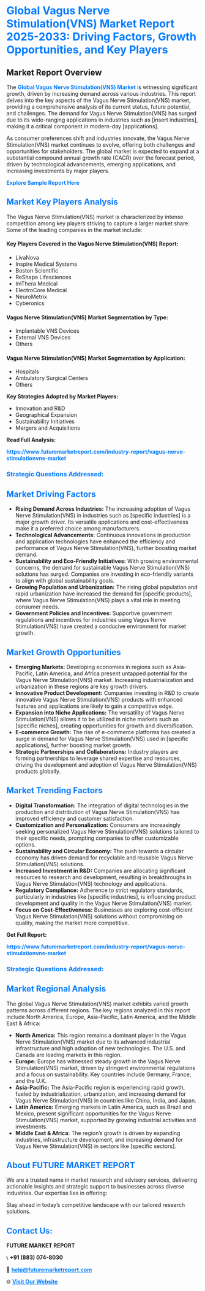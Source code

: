 <h1 style="color: #007BFF;">Global Vagus Nerve Stimulation(VNS) Market Report 2025-2033: Driving Factors, Growth Opportunities, and Key Players</h1>

<section id="overview">
<h2>Market Report Overview</h2>
<p>The <a href="https://www.futuremarketreport.com/industry-report/vagus-nerve-stimulationvns-market" style="color: #007BFF; text-decoration: none;"><strong>Global Vagus Nerve Stimulation(VNS) Market</strong></a> is witnessing significant growth, driven by increasing demand across various industries. This report delves into the key aspects of the Vagus Nerve Stimulation(VNS) market, providing a comprehensive analysis of its current status, future potential, and challenges. The demand for Vagus Nerve Stimulation(VNS) has surged due to its wide-ranging applications in industries such as [insert industries], making it a critical component in modern-day [applications].</p>
<p>As consumer preferences shift and industries innovate, the Vagus Nerve Stimulation(VNS) market continues to evolve, offering both challenges and opportunities for stakeholders. The global market is expected to expand at a substantial compound annual growth rate (CAGR) over the forecast period, driven by technological advancements, emerging applications, and increasing investments by major players.</p>
</section>

<section id="overview">
<p><a href="https://www.futuremarketreport.com/request-sample/reportId=82764" style="color: #007BFF; text-decoration: none;"><strong>Explore Sample Report Here</strong></a></p>
</section>

<section id="key-players">
<h2 style="color: #007BFF;">Market Key Players Analysis</h2>
<p>The Vagus Nerve Stimulation(VNS) market is characterized by intense competition among key players striving to capture a larger market share. Some of the leading companies in the market include:</p>
<h4>Key Players Covered in the Vagus Nerve Stimulation(VNS) Report:</h4>
<ul><li>LivaNova</li><li>Inspire Medical Systems</li><li>Boston Scientific</li><li>ReShape Lifesciences</li><li>ImThera Medical</li><li>ElectroCore Medical</li><li>NeuroMetrix</li><li>Cyberonics</li></ul>
<h4>Vagus Nerve Stimulation(VNS) Market Segmentation by Type:</h4>
<ul><li>Implantable VNS Devices</li><li>External VNS Devices</li><li>Others</li></ul>

<h4>Vagus Nerve Stimulation(VNS) Market Segmentation by Application:</h4>
<ul><li>Hospitals</li><li>Ambulatory Surgical Centers</li><li>Others</li></ul>
<p><strong>Key Strategies Adopted by Market Players:</strong></p>
<ul>
<li>Innovation and R&D</li>
<li>Geographical Expansion</li>
<li>Sustainability Initiatives</li>
<li>Mergers and Acquisitions</li>
</ul>
</section>

<section>
<p><strong>Read Full Analysis: </strong></p><a href="https://www.futuremarketreport.com/industry-report/vagus-nerve-stimulationvns-market" style="color: #007BFF; text-decoration: none;"><strong>https://www.futuremarketreport.com/industry-report/vagus-nerve-stimulationvns-market</strong></a>
<h3 style="color: #007BFF;">Strategic Questions Addressed:</h3>
</section>

<section id="driving-factors">
<h2 style="color: #007BFF;">Market Driving Factors</h2>
<ul>
<li><strong>Rising Demand Across Industries:</strong> The increasing adoption of Vagus Nerve Stimulation(VNS) in industries such as [specific industries] is a major growth driver. Its versatile applications and cost-effectiveness make it a preferred choice among manufacturers.</li>
<li><strong>Technological Advancements:</strong> Continuous innovations in production and application technologies have enhanced the efficiency and performance of Vagus Nerve Stimulation(VNS), further boosting market demand.</li>
<li><strong>Sustainability and Eco-Friendly Initiatives:</strong> With growing environmental concerns, the demand for sustainable Vagus Nerve Stimulation(VNS) solutions has surged. Companies are investing in eco-friendly variants to align with global sustainability goals.</li>
<li><strong>Growing Population and Urbanization:</strong> The rising global population and rapid urbanization have increased the demand for [specific products], where Vagus Nerve Stimulation(VNS) plays a vital role in meeting consumer needs.</li>
<li><strong>Government Policies and Incentives:</strong> Supportive government regulations and incentives for industries using Vagus Nerve Stimulation(VNS) have created a conducive environment for market growth.</li>
</ul>
</section>

<section id="growth-opportunities">
<h2 style="color: #007BFF;">Market Growth Opportunities</h2>
<ul>
<li><strong>Emerging Markets:</strong> Developing economies in regions such as Asia-Pacific, Latin America, and Africa present untapped potential for the Vagus Nerve Stimulation(VNS) market. Increasing industrialization and urbanization in these regions are key growth drivers.</li>
<li><strong>Innovative Product Development:</strong> Companies investing in R&D to create innovative Vagus Nerve Stimulation(VNS) products with enhanced features and applications are likely to gain a competitive edge.</li>
<li><strong>Expansion into Niche Applications:</strong> The versatility of Vagus Nerve Stimulation(VNS) allows it to be utilized in niche markets such as [specific niches], creating opportunities for growth and diversification.</li>
<li><strong>E-commerce Growth:</strong> The rise of e-commerce platforms has created a surge in demand for Vagus Nerve Stimulation(VNS) used in [specific applications], further boosting market growth.</li>
<li><strong>Strategic Partnerships and Collaborations:</strong> Industry players are forming partnerships to leverage shared expertise and resources, driving the development and adoption of Vagus Nerve Stimulation(VNS) products globally.</li>
</ul>
</section>

<section id="trending-factors">
<h2 style="color: #007BFF;">Market Trending Factors</h2>
<ul>
<li><strong>Digital Transformation:</strong> The integration of digital technologies in the production and distribution of Vagus Nerve Stimulation(VNS) has improved efficiency and customer satisfaction.</li>
<li><strong>Customization and Personalization:</strong> Consumers are increasingly seeking personalized Vagus Nerve Stimulation(VNS) solutions tailored to their specific needs, prompting companies to offer customizable options.</li>
<li><strong>Sustainability and Circular Economy:</strong> The push towards a circular economy has driven demand for recyclable and reusable Vagus Nerve Stimulation(VNS) solutions.</li>
<li><strong>Increased Investment in R&D:</strong> Companies are allocating significant resources to research and development, resulting in breakthroughs in Vagus Nerve Stimulation(VNS) technology and applications.</li>
<li><strong>Regulatory Compliance:</strong> Adherence to strict regulatory standards, particularly in industries like [specific industries], is influencing product development and quality in the Vagus Nerve Stimulation(VNS) market.</li>
<li><strong>Focus on Cost-Effectiveness:</strong> Businesses are exploring cost-efficient Vagus Nerve Stimulation(VNS) solutions without compromising on quality, making the market more competitive.</li>
</ul>
</section>

<section>
<p><strong>Get Full Report: </strong></p><a href="https://www.futuremarketreport.com/industry-report/vagus-nerve-stimulationvns-market" style="color: #007BFF; text-decoration: none;"><strong>https://www.futuremarketreport.com/industry-report/vagus-nerve-stimulationvns-market</strong></a>
<h3 style="color: #007BFF;">Strategic Questions Addressed:</h3>
</section>


<section id="regional-analysis">
<h2 style="color: #007BFF;">Market Regional Analysis</h2>
<p>The global Vagus Nerve Stimulation(VNS) market exhibits varied growth patterns across different regions. The key regions analyzed in this report include North America, Europe, Asia-Pacific, Latin America, and the Middle East & Africa:</p>
<ul>
<li><strong>North America:</strong> This region remains a dominant player in the Vagus Nerve Stimulation(VNS) market due to its advanced industrial infrastructure and high adoption of new technologies. The U.S. and Canada are leading markets in this region.</li>
<li><strong>Europe:</strong> Europe has witnessed steady growth in the Vagus Nerve Stimulation(VNS) market, driven by stringent environmental regulations and a focus on sustainability. Key countries include Germany, France, and the U.K.</li>
<li><strong>Asia-Pacific:</strong> The Asia-Pacific region is experiencing rapid growth, fueled by industrialization, urbanization, and increasing demand for Vagus Nerve Stimulation(VNS) in countries like China, India, and Japan.</li>
<li><strong>Latin America:</strong> Emerging markets in Latin America, such as Brazil and Mexico, present significant opportunities for the Vagus Nerve Stimulation(VNS) market, supported by growing industrial activities and investments.</li>
<li><strong>Middle East & Africa:</strong> The region’s growth is driven by expanding industries, infrastructure development, and increasing demand for Vagus Nerve Stimulation(VNS) in sectors like [specific sectors].</li>
</ul>
</section>

<footer>
<h2 style="color: #007BFF;">About FUTURE MARKET REPORT</h2>
<p>We are a trusted name in market research and advisory services, delivering actionable insights and strategic support to businesses across diverse industries. Our expertise lies in offering:</p>

<p>Stay ahead in today’s competitive landscape with our tailored research solutions.</p>

<h2 style="color: #007BFF;">Contact Us:</h2>
<p><strong>FUTURE MARKET REPORT</strong></p>
<p>📞 <strong>+91 (883) 074-8030</strong></p>
<p>📧 <strong><a href="mailto:help@futuremarketreport.com" style="color: #007BFF;">help@futuremarketreport.com</a></strong></p>
<p>🌐 <strong><a href="https://www.futuremarketreport.com/" style="color: #007BFF;">Visit Our Website</a></strong></p>
</footer>